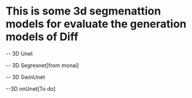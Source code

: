 # This is some 3d segmenattion models for evaluate the generation models of Diff

-- 3D Unet

-- 3D Segresnet[from monai]

-- 3D SwinUnet

--3D nnUnet[To do]
